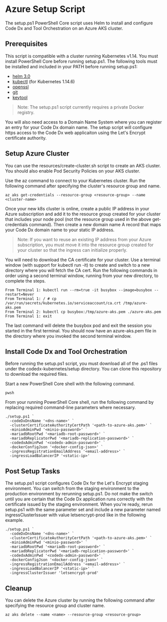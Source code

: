 
# Azure Setup Script

The setup.ps1 PowerShell Core script uses Helm to install and configure Code Dx and Tool Orchestration on an Azure AKS cluster.

## Prerequisites

This script is compatible with a cluster running Kubernetes v1.14. You must install PowerShell Core before running setup.ps1. The following tools must be installed and included in your PATH before running setup.ps1:

- [helm 3.0](https://helm.sh/docs/install)
- [kubectl](https://kubernetes.io/docs/tasks/tools/install-kubectl/) (for Kubernetes 1.14.6)
- [openssl](https://www.openssl.org/)
- [git](https://git-scm.com/)
- [keytool](https://adoptopenjdk.net/installation.html)

>Note: The setup.ps1 script currently requires a private Docker registry.

You will also need access to a Domain Name System where you can register an entry for your Code Dx domain name. The setup script will configure https access to the Code Dx web applicaiton using the Let's Encrypt certificate authority.

## Setup Azure Cluster

You can use the resources/create-cluster.sh script to create an AKS cluster. You should also enable Pod Security Policies on your AKS cluster.

Use the az command to connect to your Kubernetes cluster. Run the following command after specifying the cluster's resource group and name.

```
az aks get-credentials --resource-group <resource-group> --name <cluster-name>
```

Once your new k8s cluster is online, create a public IP address in your Azure subscription and add it to the resource group created for your cluster that includes your node pool (not the resource group used in the above get-credentials command). Then create a new domain name A record that maps your Code Dx domain name to your static IP address.

>Note: If you want to reuse an existing IP address from your Azure subscription, you must move it into the resource group created for your cluster so that the ingress can initialize properly.

You will need to download the CA certificate for your cluster. Use a terminal window (with support for kubectl run -it) to create and switch to a new directory where you will fetch the CA cert. Run the following commands in order using a second terminal window, running from your new directory, to complete the steps.

```
From Terminal 1: kubectl run --rm=true -it busybox --image=busybox --restart=Never
From Terminal 1: / # cp /var/run/secrets/kubernetes.io/serviceaccount/ca.crt /tmp/azure-aks.pem
From Terminal 2: kubectl cp busybox:/tmp/azure-aks.pem ./azure-aks.pem
From Terminal 1: exit
```

The last command will delete the busybox pod and exit the session you started in the first terminal. You should now have an azure-aks.pem file in the directory where you invoked the second terminal window.

## Install Code Dx and Tool Orchestration

Before running the setup.ps1 script, you must download all of the .ps1 files under the codedx-kubernetes/setup directory. You can clone this repository to download the required files.

Start a new PowerShell Core shell with the following command.

```
pwsh
```

From your running PowerShell Core shell, run the following command by replacing required command-line parameters where necessary.

```
./setup.ps1 `
  -codeDxDnsName '<dns-name>' `
  -clusterCertificateAuthorityCertPath '<path-to-azure-aks.pem>' `
  -minioAdminPwd '<minio-password>' `
  -mariadbRootPwd '<mariadb-root-password>' `
  -mariadbReplicatorPwd '<mariadb-replication-password>' `
  -codedxAdminPwd '<codedx-admin-password>' `
  -dockerConfigJson '<docker-config-json>' `
  -ingressRegistrationEmailAddress '<email-address>' `
  -ingressLoadBalancerIP '<static-ip>'
```

## Post Setup Tasks

The setup.ps1 script configures Code Dx for the Let's Encrypt staging environment. You can switch from the staging environment to the production environment by rerunning setup.ps1. Do not make the switch until you are certain that the Code Dx application runs correctly with the certificate issued by the staging environment. When you're ready, rerun setup.ps1 with the same parameter set and include a new parameter named ingressClusterIssuer with value letsencrypt-prod like in the following example.

```
./setup.ps1 `
  -codeDxDnsName '<dns-name>' `
  -clusterCertificateAuthorityCertPath '<path-to-azure-aks.pem>' `
  -minioAdminPwd '<minio-password>' `
  -mariadbRootPwd '<mariadb-root-password>' `
  -mariadbReplicatorPwd '<mariadb-replication-password>' `
  -codedxAdminPwd '<codedx-admin-password>' `
  -dockerConfigJson '<docker-config-json>' `
  -ingressRegistrationEmailAddress '<email-address>' `
  -ingressLoadBalancerIP '<static-ip>' `
  -ingressClusterIssuer 'letsencrypt-prod'
```

## Cleanup

You can delete the Azure cluster by running the following command after specifying the resource group and cluster name.

```
az aks delete --name <name> --resource-group <resource-group>
```
